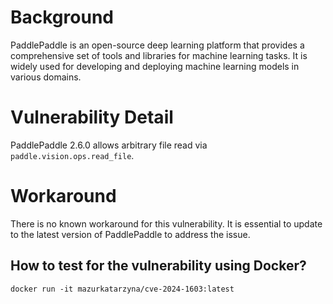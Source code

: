 # Background
PaddlePaddle is an open-source deep learning platform that provides a comprehensive set of tools and libraries for machine learning tasks. It is widely used for developing and deploying machine learning models in various domains.

# Vulnerability Detail
PaddlePaddle 2.6.0 allows arbitrary file read via `paddle.vision.ops.read_file`. 

# Workaround
There is no known workaround for this vulnerability. It is essential to update to the latest version of PaddlePaddle to address the issue.


## How to test for the vulnerability using Docker?
```
docker run -it mazurkatarzyna/cve-2024-1603:latest
```

